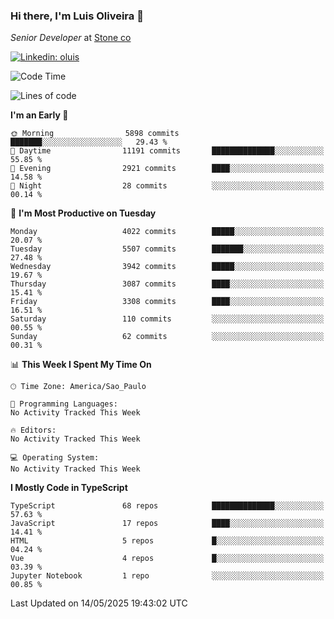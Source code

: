 ### Hi there, I'm Luis Oliveira 👋
*Senior Developer* at [Stone co](https://www.stone.com.br)  

[![Linkedin: oluis](https://img.shields.io/badge/-ooluis-blue?style=flat-square&logo=Linkedin&logoColor=white&link=https://www.linkedin.com/in/ooluis)](https://www.linkedin.com/in/ooluis/)

<!--START_SECTION:waka-->
![Code Time](http://img.shields.io/badge/Code%20Time-4%2C800%20hrs%2047%20mins-blue)

![Lines of code](https://img.shields.io/badge/From%20Hello%20World%20I%27ve%20Written-8.6%20million%20lines%20of%20code-blue)

**I'm an Early 🐤** 

```text
🌞 Morning                5898 commits        ███████░░░░░░░░░░░░░░░░░░   29.43 % 
🌆 Daytime                11191 commits       ██████████████░░░░░░░░░░░   55.85 % 
🌃 Evening                2921 commits        ████░░░░░░░░░░░░░░░░░░░░░   14.58 % 
🌙 Night                  28 commits          ░░░░░░░░░░░░░░░░░░░░░░░░░   00.14 % 
```
📅 **I'm Most Productive on Tuesday** 

```text
Monday                   4022 commits        █████░░░░░░░░░░░░░░░░░░░░   20.07 % 
Tuesday                  5507 commits        ███████░░░░░░░░░░░░░░░░░░   27.48 % 
Wednesday                3942 commits        █████░░░░░░░░░░░░░░░░░░░░   19.67 % 
Thursday                 3087 commits        ████░░░░░░░░░░░░░░░░░░░░░   15.41 % 
Friday                   3308 commits        ████░░░░░░░░░░░░░░░░░░░░░   16.51 % 
Saturday                 110 commits         ░░░░░░░░░░░░░░░░░░░░░░░░░   00.55 % 
Sunday                   62 commits          ░░░░░░░░░░░░░░░░░░░░░░░░░   00.31 % 
```


📊 **This Week I Spent My Time On** 

```text
🕑︎ Time Zone: America/Sao_Paulo

💬 Programming Languages: 
No Activity Tracked This Week

🔥 Editors: 
No Activity Tracked This Week

💻 Operating System: 
No Activity Tracked This Week
```

**I Mostly Code in TypeScript** 

```text
TypeScript               68 repos            ██████████████░░░░░░░░░░░   57.63 % 
JavaScript               17 repos            ████░░░░░░░░░░░░░░░░░░░░░   14.41 % 
HTML                     5 repos             █░░░░░░░░░░░░░░░░░░░░░░░░   04.24 % 
Vue                      4 repos             █░░░░░░░░░░░░░░░░░░░░░░░░   03.39 % 
Jupyter Notebook         1 repo              ░░░░░░░░░░░░░░░░░░░░░░░░░   00.85 % 
```




 Last Updated on 14/05/2025 19:43:02 UTC
<!--END_SECTION:waka-->
